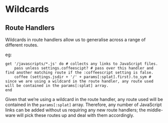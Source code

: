 # Wildcards

## Route Handlers
Wildcards in route handlers allow us to generalise across a range of different routes.

eg:
```
get '/javascripts/*.js' do # collects any links to JavaScript files.
    pass unless settings.coffeescipt? # pass over this handler and find another matching route if the :coffeescript setting is false.
    coffee (settings.jsdir + '/' + params[:splat].first).to_sym # since we are using a wildcard in the route handler, any route used will be contained in the params[:splat] array.
end
```

Given that we’re using a wildcard in the route handler, any route used will be contained in the ```params[:splat]``` array. Therefore, any number of JavaScript links can be added without us requiring any new route handlers; the middle- ware will pick these routes up and deal with them accordingly.